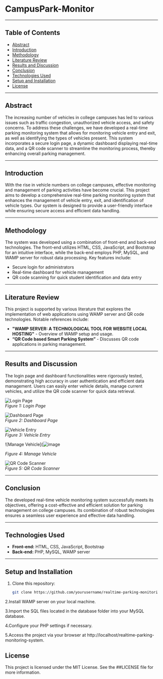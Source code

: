 # CampusPark-Monitor

---

## Table of Contents
- [Abstract](#abstract)
- [Introduction](#introduction)
- [Methodology](#methodology)
- [Literature Review](#literature-review)
- [Results and Discussion](#results-and-discussion)
- [Conclusion](#conclusion)
- [Technologies Used](#technologies-used)
- [Setup and Installation](#setup-and-installation)
- [License](#license)

---

## Abstract
The increasing number of vehicles in college campuses has led to various issues such as traffic congestion, unauthorized vehicle access, and safety concerns. To address these challenges, we have developed a real-time parking monitoring system that allows for monitoring vehicle entry and exit, as well as identifying the types of vehicles present. This system incorporates a secure login page, a dynamic dashboard displaying real-time data, and a QR code scanner to streamline the monitoring process, thereby enhancing overall parking management.

---

## Introduction
With the rise in vehicle numbers on college campuses, effective monitoring and management of parking activities have become crucial. This project aims to develop a comprehensive real-time parking monitoring system that enhances the management of vehicle entry, exit, and identification of vehicle types. Our system is designed to provide a user-friendly interface while ensuring secure access and efficient data handling.

---

## Methodology
The system was developed using a combination of front-end and back-end technologies. The front-end utilizes HTML, CSS, JavaScript, and Bootstrap for an intuitive interface, while the back-end employs PHP, MySQL, and WAMP server for robust data processing. Key features include:
- Secure login for administrators
- Real-time dashboard for vehicle management
- QR code scanning for quick student identification and data entry

---

## Literature Review
This project is supported by various literature that explores the implementation of web applications using WAMP server and QR code technologies. Notable references include:
- **"WAMP SERVER: A TECHNOLOGICAL TOOL FOR WEBSITE LOCAL HOSTING"** - Overview of WAMP setup and usage.
- **“QR Code based Smart Parking System”** - Discusses QR code applications in parking management.

---

## Results and Discussion
The login page and dashboard functionalities were rigorously tested, demonstrating high accuracy in user authentication and efficient data management. Users can easily enter vehicle details, manage current vehicles, and utilize the QR code scanner for quick data retrieval.

![Login Page](![image](https://github.com/user-attachments/assets/775bcdef-9a79-49ae-87b1-b550a9daf57e)
)  
*Figure 1: Login Page*

![Dashboard Page](![image](https://github.com/user-attachments/assets/fb405a87-fe6f-48d7-a66a-f3b5d28361fe)
)  
*Figure 2: Dashboard Page*

![Vehicle Entry](![image](https://github.com/user-attachments/assets/e2dc4ab1-b60a-4d05-8295-054ea94a1e0b)
)  
*Figure 3: Vehicle Entry*

![Manage Vehicle](![image](https://github.com/user-attachments/assets/ec1a886d-a627-41fd-9515-a8bb5e4f1564)
  
*Figure 4: Manage Vehicle*

![QR Code Scanner](![image](https://github.com/user-attachments/assets/6f3de962-e9bf-4255-ba36-46453d22492b)
)  
*Figure 5: QR Code Scanner*

---

## Conclusion
The developed real-time vehicle monitoring system successfully meets its objectives, offering a cost-effective and efficient solution for parking management on college campuses. Its combination of robust technologies ensures a seamless user experience and effective data handling.

---

## Technologies Used
- **Front-end:** HTML, CSS, JavaScript, Bootstrap
- **Back-end:** PHP, MySQL, WAMP server

---

## Setup and Installation
1. Clone this repository:
   ```bash
   git clone https://github.com/yourusername/realtime-parking-monitoring-system.git

2.Install WAMP server on your local machine.

3.Import the SQL files located in the database folder into your MySQL database.

4.Configure your PHP settings if necessary.

5.Access the project via your browser at http://localhost/realtime-parking-monitoring-system.

## License
This project is licensed under the MIT License. See the ##LICENSE file for more information.

